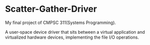 # Scatter-Gather-Driver
My final project of CMPSC 311(Systems Programming).  

A user-space device driver that sits between a virtual application and virtualized hardware devices, implementing the file I/O operations.
